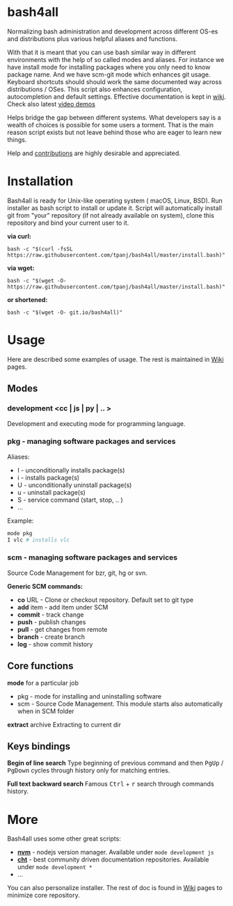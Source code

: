 # bash4all
Normalizing bash administration and development across different OS-es and distributions plus various helpful aliases and functions.

With that it is meant that you can use bash similar way in different environments 
with the help of so called modes and aliases.
For instance we have install mode for installing packages where
you only need to know package name.
And we have scm-git mode which enhances git usage.
Keyboard shortcuts should should work the same documented way across distributions / OSes.
This script also enhances configuration, autocompletion and default settings.
Effective documentation is kept in [wiki](https://github.com/tpanj/bash4all/wiki).
Check also latest [video demos](https://github.com/tpanj/bash4all-media)

Helps bridge the gap between different systems.
What developers say is a wealth of choices is possible for some users a torment.
That is the main reason script exists but not leave behind those who are eager to learn new things.

Help and [contributions](https://github.com/tpanj/bash4all/wiki/Contribute)
are highly desirable and appreciated.

# Installation
Bash4all is ready for Unix-like operating system ( macOS, Linux, BSD).
Run installer as bash script to install or update it.
Script will automatically install git from "your" repository 
(if not already available on system),
clone this repository and bind your current user to it.

**via curl:**

    bash -c "$(curl -fsSL https://raw.githubusercontent.com/tpanj/bash4all/master/install.bash)"

**via wget:**

    bash -c "$(wget -O- https://raw.githubusercontent.com/tpanj/bash4all/master/install.bash)"

**or shortened:**

    bash -c "$(wget -O- git.io/bash4all)"

# Usage
Here are described some examples of usage. The rest is maintained in [Wiki](https://github.com/tpanj/bash4all/wiki) pages.

## Modes
### development <cc | js | py | .. >
Development and executing mode for programming language.

### pkg - managing software packages and services
Aliases:
* I - unconditionally installs package(s)
* i - installs package(s)
* U - unconditionally uninstall package(s)
* u - uninstall package(s)
* S - service command (start, stop, .. )
* ...

Example:
```bash
mode pkg
I vlc # installs vlc
```
### scm - managing software packages and services
Source Code Management for bzr, git, hg or svn.

**Generic SCM commands:**
* **co** URL - Clone or checkout repository. Default set to git type
* **add** item - add item under SCM
* **commit** - track change
* **push** - publish changes
* **pull** - get changes from remote
* **branch** - create branch
* **log** - show commit history

## Core functions
**mode** for a particular job
* pkg -  mode for installing and uninstalling software
* scm - Source Code Management. This module starts also automatically when in SCM folder

**extract** archive
Extracting to current dir

## Keys bindings

**Begin of line search**
Type beginning of previous command and then <kbd>PgUp</kbd> / <kbd>PgDown</kbd>
cycles through history only for matching entries.

**Full text backward search**
Famous <kbd>Ctrl</kbd> + <kbd>r</kbd> search through commands history.

# More

Bash4all uses some other great scripts:
* **[nvm](https://github.com/nvm-sh/nvm)** - nodejs version manager. Available under `mode development js`
* **[cht](https://github.com/chubin/cheat.sh)** - best community driven documentation repositories. Available under `mode development *`
* ...

You can also personalize installer. The rest of doc is found in 
[Wiki](https://github.com/tpanj/bash4all/wiki) pages to minimize core repository.
